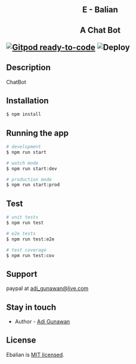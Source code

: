 
  <h2 align="center">E - Balian<h2>
  
  <p align="center">A Chat Bot</p>

[![Gitpod ready-to-code](https://img.shields.io/badge/Gitpod-ready--to--code-blue?logo=gitpod)](https://gitpod.io/#https://github.com/zgunz42/e-balian)
![Deploy](https://github.com/zgunz42/e-balian/workflows/Deploy/badge.svg)

## Description

ChatBot 

## Installation

```bash
$ npm install
```

## Running the app

```bash
# development
$ npm run start

# watch mode
$ npm run start:dev

# production mode
$ npm run start:prod
```

## Test

```bash
# unit tests
$ npm run test

# e2e tests
$ npm run test:e2e

# test coverage
$ npm run test:cov
```

## Support

paypal at adi_gunawan@live.com

## Stay in touch

- Author - [Adi Gunawan](https://adibite.xyz)

## License

  Ebalian is [MIT licensed](LICENSE).
